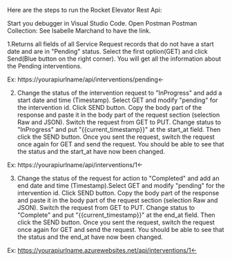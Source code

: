 Here are the steps to run the Rocket Elevator Rest Api:

Start you debugger in Visual Studio Code.
Open Postman
Postman Collection:  See Isabelle Marchand to have the link.

1.Returns all fields of all Service Request records that do not have a start date and are in "Pending" status.
Select the first option(GET) and click Send(Blue button on the right corner).  You will get all the information about the Pending interventions.

Ex: 
https://yourapiurlname/api/interventions/pending←

2. Change the status of the intervention request to "InProgress" and add a start date and time (Timestamp).  Select GET and modify "pending" for the intervention id. Click SEND button. Copy the body part of the response and paste it in the body part of the request section (selection Raw and JSON). Switch the request from GET to PUT. Change status to "InProgress" and put "{{current_timestamp}}" at the start_at field. Then click the SEND button.  Once you sent the request, switch the request once again for GET and send the request.  You should be able to see that the status and the start_at have now been changed.

Ex:
https://yourapiurlname/api/interventions/1←

3. Change the status of the request for action to "Completed" and add an end date and time (Timestamp).Select GET and modify "pending" for the intervention id. Click SEND button. Copy the body part of the response and paste it in the body part of the request section (selection Raw and JSON). Switch the request from GET to PUT. Change status to "Complete" and put "{{current_timestamp}}" at the end_at field. Then click the SEND button.  Once you sent the request, switch the request once again for GET and send the request.  You should be able to see that the status and the end_at have now been changed.

Ex:
https://yourapiurlname.azurewebsites.net/api/interventions/1←
